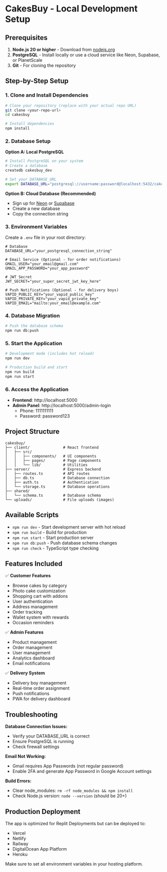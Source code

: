 # CakesBuy - Local Development Setup

## Prerequisites

1. **Node.js 20 or higher** - Download from [nodejs.org](https://nodejs.org/)
2. **PostgreSQL** - Install locally or use a cloud service like Neon, Supabase, or PlanetScale
3. **Git** - For cloning the repository

## Step-by-Step Setup

### 1. Clone and Install Dependencies

```bash
# Clone your repository (replace with your actual repo URL)
git clone <your-repo-url>
cd cakesbuy

# Install dependencies
npm install
```

### 2. Database Setup

**Option A: Local PostgreSQL**
```bash
# Install PostgreSQL on your system
# Create a database
createdb cakesbuy_dev

# Set your DATABASE_URL
export DATABASE_URL="postgresql://username:password@localhost:5432/cakesbuy_dev"
```

**Option B: Cloud Database (Recommended)**
- Sign up for [Neon](https://neon.tech/) or [Supabase](https://supabase.com/)
- Create a new database
- Copy the connection string

### 3. Environment Variables

Create a `.env` file in your root directory:

```env
# Database
DATABASE_URL="your_postgresql_connection_string"

# Email Service (Optional - for order notifications)
GMAIL_USER="your_email@gmail.com"
GMAIL_APP_PASSWORD="your_app_password"

# JWT Secret
JWT_SECRET="your_super_secret_jwt_key_here"

# Push Notifications (Optional - for delivery boys)
VAPID_PUBLIC_KEY="your_vapid_public_key"
VAPID_PRIVATE_KEY="your_vapid_private_key"
VAPID_EMAIL="mailto:your_email@example.com"
```

### 4. Database Migration

```bash
# Push the database schema
npm run db:push
```

### 5. Start the Application

```bash
# Development mode (includes hot reload)
npm run dev

# Production build and start
npm run build
npm run start
```

### 6. Access the Application

- **Frontend**: http://localhost:5000
- **Admin Panel**: http://localhost:5000/admin-login
  - Phone: 1111111111
  - Password: password123

## Project Structure

```
cakesbuy/
├── client/               # React frontend
│   ├── src/
│   │   ├── components/   # UI components
│   │   ├── pages/        # Page components
│   │   └── lib/          # Utilities
├── server/               # Express backend
│   ├── routes.ts         # API routes
│   ├── db.ts             # Database connection
│   ├── auth.ts           # Authentication
│   └── storage.ts        # Database operations
├── shared/
│   └── schema.ts         # Database schema
└── uploads/              # File uploads (images)
```

## Available Scripts

- `npm run dev` - Start development server with hot reload
- `npm run build` - Build for production
- `npm run start` - Start production server
- `npm run db:push` - Push database schema changes
- `npm run check` - TypeScript type checking

## Features Included

✅ **Customer Features**
- Browse cakes by category
- Photo cake customization
- Shopping cart with addons
- User authentication
- Address management
- Order tracking
- Wallet system with rewards
- Occasion reminders

✅ **Admin Features** 
- Product management
- Order management
- User management
- Analytics dashboard
- Email notifications

✅ **Delivery System**
- Delivery boy management
- Real-time order assignment
- Push notifications
- PWA for delivery dashboard

## Troubleshooting

**Database Connection Issues:**
- Verify your DATABASE_URL is correct
- Ensure PostgreSQL is running
- Check firewall settings

**Email Not Working:**
- Gmail requires App Passwords (not regular password)
- Enable 2FA and generate App Password in Google Account settings

**Build Errors:**
- Clear node_modules: `rm -rf node_modules && npm install`
- Check Node.js version: `node --version` (should be 20+)

## Production Deployment

The app is optimized for Replit Deployments but can be deployed to:
- Vercel
- Netlify
- Railway
- DigitalOcean App Platform
- Heroku

Make sure to set all environment variables in your hosting platform.